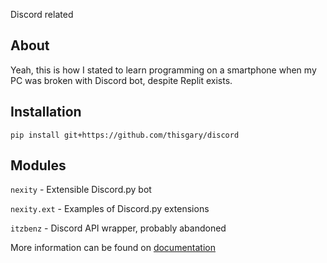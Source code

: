 Discord related

## About

Yeah, this is how I stated to learn programming
 on a smartphone when my PC was broken
 with Discord bot, despite Replit exists.

## Installation

    pip install git+https://github.com/thisgary/discord

## Modules

`nexity` - Extensible Discord.py bot

`nexity.ext` - Examples of Discord.py extensions

`itzbenz` - Discord API wrapper, probably abandoned

More information can be found on 
[documentation](https://github.com/thisgary/discord/wiki/Documentation)
